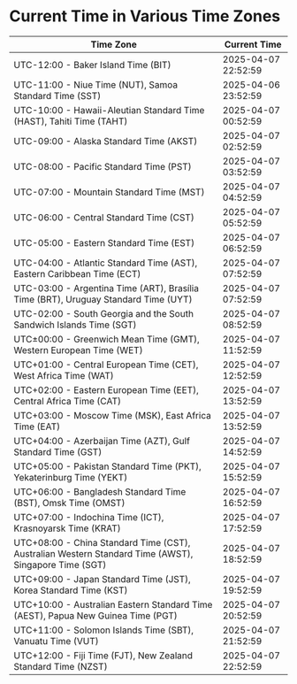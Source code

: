 # Current Time in Various Time Zones

| Time Zone | Current Time |
|-----------|--------------|
| UTC-12:00 - Baker Island Time (BIT) | 2025-04-07 22:52:59 |
| UTC-11:00 - Niue Time (NUT), Samoa Standard Time (SST) | 2025-04-06 23:52:59 |
| UTC-10:00 - Hawaii-Aleutian Standard Time (HAST), Tahiti Time (TAHT) | 2025-04-07 00:52:59 |
| UTC-09:00 - Alaska Standard Time (AKST) | 2025-04-07 02:52:59 |
| UTC-08:00 - Pacific Standard Time (PST) | 2025-04-07 03:52:59 |
| UTC-07:00 - Mountain Standard Time (MST) | 2025-04-07 04:52:59 |
| UTC-06:00 - Central Standard Time (CST) | 2025-04-07 05:52:59 |
| UTC-05:00 - Eastern Standard Time (EST) | 2025-04-07 06:52:59 |
| UTC-04:00 - Atlantic Standard Time (AST), Eastern Caribbean Time (ECT) | 2025-04-07 07:52:59 |
| UTC-03:00 - Argentina Time (ART), Brasília Time (BRT), Uruguay Standard Time (UYT) | 2025-04-07 07:52:59 |
| UTC-02:00 - South Georgia and the South Sandwich Islands Time (SGT) | 2025-04-07 08:52:59 |
| UTC±00:00 - Greenwich Mean Time (GMT), Western European Time (WET) | 2025-04-07 11:52:59 |
| UTC+01:00 - Central European Time (CET), West Africa Time (WAT) | 2025-04-07 12:52:59 |
| UTC+02:00 - Eastern European Time (EET), Central Africa Time (CAT) | 2025-04-07 13:52:59 |
| UTC+03:00 - Moscow Time (MSK), East Africa Time (EAT) | 2025-04-07 13:52:59 |
| UTC+04:00 - Azerbaijan Time (AZT), Gulf Standard Time (GST) | 2025-04-07 14:52:59 |
| UTC+05:00 - Pakistan Standard Time (PKT), Yekaterinburg Time (YEKT) | 2025-04-07 15:52:59 |
| UTC+06:00 - Bangladesh Standard Time (BST), Omsk Time (OMST) | 2025-04-07 16:52:59 |
| UTC+07:00 - Indochina Time (ICT), Krasnoyarsk Time (KRAT) | 2025-04-07 17:52:59 |
| UTC+08:00 - China Standard Time (CST), Australian Western Standard Time (AWST), Singapore Time (SGT) | 2025-04-07 18:52:59 |
| UTC+09:00 - Japan Standard Time (JST), Korea Standard Time (KST) | 2025-04-07 19:52:59 |
| UTC+10:00 - Australian Eastern Standard Time (AEST), Papua New Guinea Time (PGT) | 2025-04-07 20:52:59 |
| UTC+11:00 - Solomon Islands Time (SBT), Vanuatu Time (VUT) | 2025-04-07 21:52:59 |
| UTC+12:00 - Fiji Time (FJT), New Zealand Standard Time (NZST) | 2025-04-07 22:52:59 |

